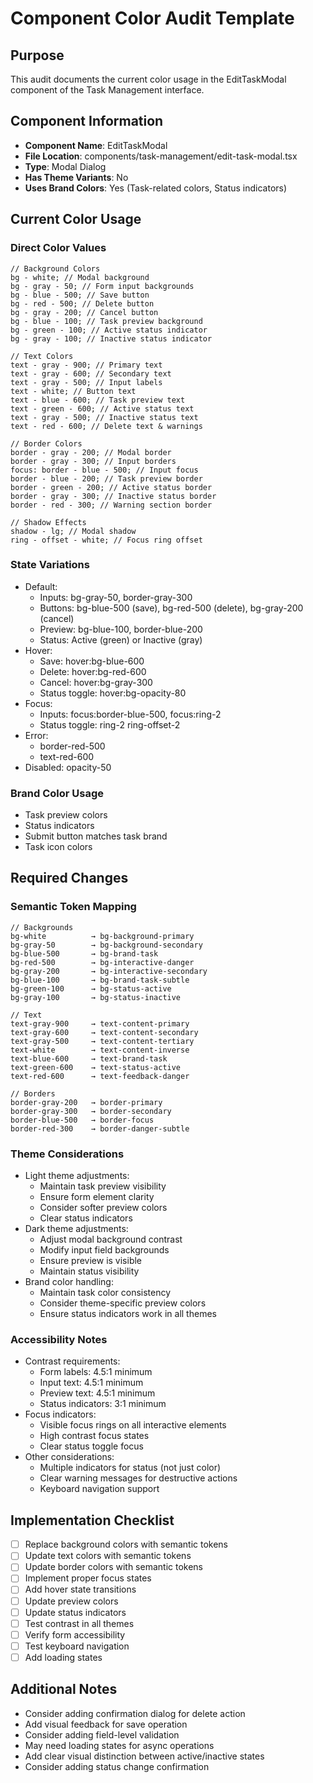 # Component Color Audit Template

## Purpose

This audit documents the current color usage in the EditTaskModal component of the Task Management interface.

## Component Information

- **Component Name**: EditTaskModal
- **File Location**: components/task-management/edit-task-modal.tsx
- **Type**: Modal Dialog
- **Has Theme Variants**: No
- **Uses Brand Colors**: Yes (Task-related colors, Status indicators)

## Current Color Usage

### Direct Color Values

```tsx
// Background Colors
bg - white; // Modal background
bg - gray - 50; // Form input backgrounds
bg - blue - 500; // Save button
bg - red - 500; // Delete button
bg - gray - 200; // Cancel button
bg - blue - 100; // Task preview background
bg - green - 100; // Active status indicator
bg - gray - 100; // Inactive status indicator

// Text Colors
text - gray - 900; // Primary text
text - gray - 600; // Secondary text
text - gray - 500; // Input labels
text - white; // Button text
text - blue - 600; // Task preview text
text - green - 600; // Active status text
text - gray - 500; // Inactive status text
text - red - 600; // Delete text & warnings

// Border Colors
border - gray - 200; // Modal border
border - gray - 300; // Input borders
focus: border - blue - 500; // Input focus
border - blue - 200; // Task preview border
border - green - 200; // Active status border
border - gray - 300; // Inactive status border
border - red - 300; // Warning section border

// Shadow Effects
shadow - lg; // Modal shadow
ring - offset - white; // Focus ring offset
```

### State Variations

- Default:
  - Inputs: bg-gray-50, border-gray-300
  - Buttons: bg-blue-500 (save), bg-red-500 (delete), bg-gray-200 (cancel)
  - Preview: bg-blue-100, border-blue-200
  - Status: Active (green) or Inactive (gray)
- Hover:
  - Save: hover:bg-blue-600
  - Delete: hover:bg-red-600
  - Cancel: hover:bg-gray-300
  - Status toggle: hover:bg-opacity-80
- Focus:
  - Inputs: focus:border-blue-500, focus:ring-2
  - Status toggle: ring-2 ring-offset-2
- Error:
  - border-red-500
  - text-red-600
- Disabled: opacity-50

### Brand Color Usage

- Task preview colors
- Status indicators
- Submit button matches task brand
- Task icon colors

## Required Changes

### Semantic Token Mapping

```tsx
// Backgrounds
bg-white          → bg-background-primary
bg-gray-50        → bg-background-secondary
bg-blue-500       → bg-brand-task
bg-red-500        → bg-interactive-danger
bg-gray-200       → bg-interactive-secondary
bg-blue-100       → bg-brand-task-subtle
bg-green-100      → bg-status-active
bg-gray-100       → bg-status-inactive

// Text
text-gray-900     → text-content-primary
text-gray-600     → text-content-secondary
text-gray-500     → text-content-tertiary
text-white        → text-content-inverse
text-blue-600     → text-brand-task
text-green-600    → text-status-active
text-red-600      → text-feedback-danger

// Borders
border-gray-200   → border-primary
border-gray-300   → border-secondary
border-blue-500   → border-focus
border-red-300    → border-danger-subtle
```

### Theme Considerations

- Light theme adjustments:
  - Maintain task preview visibility
  - Ensure form element clarity
  - Consider softer preview colors
  - Clear status indicators
- Dark theme adjustments:
  - Adjust modal background contrast
  - Modify input field backgrounds
  - Ensure preview is visible
  - Maintain status visibility
- Brand color handling:
  - Maintain task color consistency
  - Consider theme-specific preview colors
  - Ensure status indicators work in all themes

### Accessibility Notes

- Contrast requirements:
  - Form labels: 4.5:1 minimum
  - Input text: 4.5:1 minimum
  - Preview text: 4.5:1 minimum
  - Status indicators: 3:1 minimum
- Focus indicators:
  - Visible focus rings on all interactive elements
  - High contrast focus states
  - Clear status toggle focus
- Other considerations:
  - Multiple indicators for status (not just color)
  - Clear warning messages for destructive actions
  - Keyboard navigation support

## Implementation Checklist

- [ ] Replace background colors with semantic tokens
- [ ] Update text colors with semantic tokens
- [ ] Update border colors with semantic tokens
- [ ] Implement proper focus states
- [ ] Add hover state transitions
- [ ] Update preview colors
- [ ] Update status indicators
- [ ] Test contrast in all themes
- [ ] Verify form accessibility
- [ ] Test keyboard navigation
- [ ] Add loading states

## Additional Notes

- Consider adding confirmation dialog for delete action
- Add visual feedback for save operation
- Consider adding field-level validation
- May need loading states for async operations
- Add clear visual distinction between active/inactive states
- Consider adding status change confirmation
